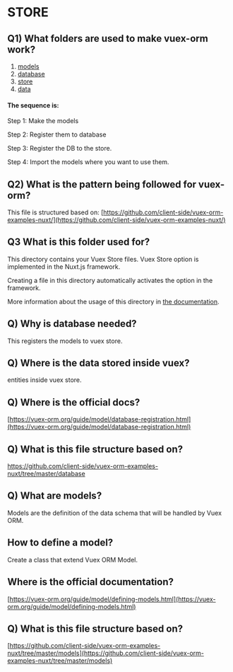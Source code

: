 # STORE

## Q1) What folders are used to make vuex-orm work?

1. [models](../models/)
2. [database](../database/)
3. [store](../store/)
4. [data](../data/)

#### The sequence is:

Step 1: Make the models

Step 2: Register them to database

Step 3: Register the DB to the store.

Step 4: Import the models where you want to use them.

## Q2) What is the pattern being followed for vuex-orm?

This file is structured based on:
[https://github.com/client-side/vuex-orm-examples-nuxt/](https://github.com/client-side/vuex-orm-examples-nuxt/)

## Q3 What is this folder used for?

This directory contains your Vuex Store files.
Vuex Store option is implemented in the Nuxt.js framework.

Creating a file in this directory automatically activates the option in the framework.

More information about the usage of this directory in [the documentation](https://nuxtjs.org/guide/vuex-store).

## Q) Why is database needed?

This registers the models to vuex store.

## Q) Where is the data stored inside vuex?

entities inside vuex store.

## Q) Where is the official docs?

[https://vuex-orm.org/guide/model/database-registration.html](https://vuex-orm.org/guide/model/database-registration.html)

## Q) What is this file structure based on?

https://github.com/client-side/vuex-orm-examples-nuxt/tree/master/database

## Q) What are models?

Models are the definition of the data schema that will be handled by Vuex ORM.

## How to define a model?

Create a class that extend Vuex ORM Model.

## Where is the official documentation?

[https://vuex-orm.org/guide/model/defining-models.html](https://vuex-orm.org/guide/model/defining-models.html)

## Q) What is this file structure based on?

[https://github.com/client-side/vuex-orm-examples-nuxt/tree/master/models](https://github.com/client-side/vuex-orm-examples-nuxt/tree/master/models)
